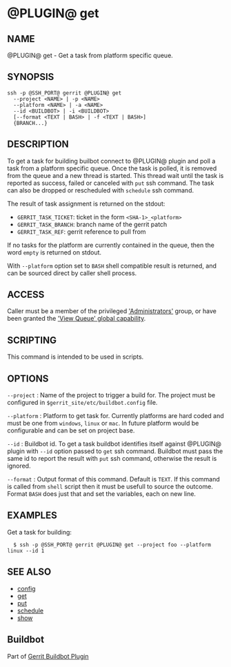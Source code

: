 @PLUGIN@ get
============

NAME
----
@PLUGIN@ get - Get a task from platform specific queue.

SYNOPSIS
--------
```
ssh -p @SSH_PORT@ gerrit @PLUGIN@ get
  --project <NAME> | -p <NAME>
  --platform <NAME> | -a <NAME>
  --id <BUILDBOT> | -i <BUILDBOT>
  [--format <TEXT | BASH> | -f <TEXT | BASH>]
  {BRANCH...}
```

DESCRIPTION
-----------
To get a task for building builbot connect to @PLUGIN@ plugin and
poll a task from a platform specific queue. Once the task is polled, it
is removed from the queue and a new thread is started. This thread wait
until the task is reported as success, failed or canceled with `put` ssh
command. The task can also be dropped or rescheduled with `schedule` ssh
command.

The result of task assignment is returned on the stdout:

* `GERRIT_TASK_TICKET`: ticket in the form `<SHA-1>_<platform>`
* `GERRIT_TASK_BRANCH`: branch name of the gerrit patch
* `GERRIT_TASK_REF`:    gerrit reference to pull from

If no tasks for the platform are currently contained in the queue, then
the word `empty` is returned on stdout.

With `--platform` option set to `BASH` shell compatible result is returned,
and can be sourced direct by caller shell process.

ACCESS
------
Caller must be a member of the privileged ['Administrators'][1] group,
or have been granted the ['View Queue' global capability][2].

[1]: ../../../Documentation/access-control.html#administrators
[2]: ../../../Documentation/access-control.html#capability_viewQueue

SCRIPTING
---------
This command is intended to be used in scripts.

OPTIONS
-------

`--project`
:	Name of the project to trigger a build for. The project must be
	configured in `$gerrit_site/etc/buildbot.config` file.

`--platform`
:	Platform to get task for. Currently platforms are hard coded and must
	be one from `windows`, `linux` or `mac`. In future platform would be
	configurable and can be set on project base.

`--id`
:	Buildbot id. To get a task buildbot identifies itself against @PLUGIN@
	plugin with `--id` option passed to `get` ssh command. Buildbot must
	pass the same id to report the result with `put` ssh command, otherwise
	the result is ignored.

`--format`
:	Output format of this command. Default is `TEXT`. If this command is
	called from `shell` script then it must be usefull to source the
	outcome. Format `BASH` does just that and set the variables, each on
	new line.

EXAMPLES
--------
Get a task for building:

```
  $ ssh -p @SSH_PORT@ gerrit @PLUGIN@ get --project foo --platform linux --id 1
```

SEE ALSO
--------

* [config](config-buildbot.html)
* [get](cmd-get.html)
* [put](cmd-put.html)
* [schedule](cmd-schedule.html)
* [show](cmd-show.html)

Buildbot
--------
Part of [Gerrit Buildbot Plugin](index.html)